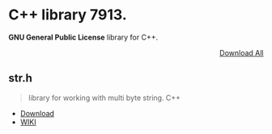 # C++ library 7913.
**GNU General Public License** library for C++.
[<p dir='rtl' align='right'> Download All</p>](https://github.com/Mish7913/cpp-library/archive/master.zip)

## str.h
> library for working with multi byte string. C++
* [Download](https://github.com/Mish7913/cpp-library/raw/master/str/libstr.zip)
* [WIKI](https://github.com/Mish7913/cpp-library/wiki/str.h)

